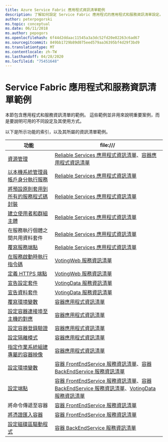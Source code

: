 ```yaml
---
title: Azure Service Fabric 應用程式資訊清單範例
description: 了解如何設定 Service Fabric 應用程式的應用程式和服務資訊清單設定。
author: peterpogorski
ms.topic: conceptual
ms.date: 06/11/2018
ms.author: pepogors
ms.openlocfilehash: 6f44d2ddaac11545a3a3dc52fd20e02263c6ad67
ms.sourcegitcommit: 849bb1729b89d075eed579aa36395bf4d29f3bd9
ms.translationtype: MT
ms.contentlocale: zh-TW
ms.lasthandoff: 04/28/2020
ms.locfileid: "75451648"
---
```

# <a name="service-fabric-application-and-service-manifest-examples"></a>Service Fabric 應用程式和服務資訊清單範例
本節包含應用程式和服務資訊清單的範例。 這些範例並非用來說明重要案例，而是要說明可用的不同設定及其使用方式。 

以下是所示功能的索引，以及其所屬的資訊清單範例。

|功能|file:///|
|---|---|
|[資源管理](service-fabric-resource-governance.md)|[Reliable Services 應用程式資訊清單](service-fabric-manifest-example-reliable-services-app.md#application-manifest)、[容器應用程式資訊清單](service-fabric-manifest-example-container-app.md#application-manifest)|
|[以本機系統管理員帳戶身分執行服務](service-fabric-application-runas-security.md)|[Reliable Services 應用程式資訊清單](service-fabric-manifest-example-reliable-services-app.md#application-manifest)|
|[將預設原則套用到所有的服務程式碼封裝](service-fabric-application-runas-security.md#apply-a-default-policy-to-all-service-code-packages)|[Reliable Services 應用程式資訊清單](service-fabric-manifest-example-reliable-services-app.md#application-manifest)|
|[建立使用者和群組主體](service-fabric-application-runas-security.md)|[Reliable Services 應用程式資訊清單](service-fabric-manifest-example-reliable-services-app.md#application-manifest)|
|在服務執行個體之間共用資料套件|[Reliable Services 應用程式資訊清單](service-fabric-manifest-example-reliable-services-app.md#application-manifest)|
|[覆寫服務端點](service-fabric-service-manifest-resources.md#overriding-endpoints-in-servicemanifestxml)|[Reliable Services 應用程式資訊清單](service-fabric-manifest-example-reliable-services-app.md#application-manifest)|
|[在服務啟動時執行指令碼](service-fabric-run-script-at-service-startup.md)|[VotingWeb 服務資訊清單](service-fabric-manifest-example-reliable-services-app.md#votingweb-service-manifest)|
|[定義 HTTPS 端點](service-fabric-tutorial-dotnet-app-enable-https-endpoint.md#define-an-https-endpoint-in-the-service-manifest)|[VotingWeb 服務資訊清單](service-fabric-manifest-example-reliable-services-app.md#votingweb-service-manifest)|
|[宣告設定套件](service-fabric-application-and-service-manifests.md)|[VotingData 服務資訊清單](service-fabric-manifest-example-reliable-services-app.md#votingdata-service-manifest)|
|[宣告資料套件](service-fabric-application-and-service-manifests.md)|[VotingData 服務資訊清單](service-fabric-manifest-example-reliable-services-app.md#votingdata-service-manifest)|
|[覆寫環境變數](service-fabric-get-started-containers.md#configure-and-set-environment-variables)|[容器應用程式資訊清單](service-fabric-manifest-example-container-app.md#application-manifest)|
|[設定容器連接埠至主機的對應](service-fabric-get-started-containers.md#configure-container-port-to-host-port-mapping-and-container-to-container-discovery)| [容器應用程式資訊清單](service-fabric-manifest-example-container-app.md#application-manifest)|
|[設定容器登錄驗證](service-fabric-get-started-containers.md#configure-container-repository-authentication)|[容器應用程式資訊清單](service-fabric-manifest-example-container-app.md#application-manifest)|
|[設定隔離模式](service-fabric-get-started-containers.md#configure-isolation-mode)|[容器應用程式資訊清單](service-fabric-manifest-example-container-app.md#application-manifest)|
|[指定作業系統組建專屬的容器映像](service-fabric-get-started-containers.md#specify-os-build-specific-container-images)|[容器應用程式資訊清單](service-fabric-manifest-example-container-app.md#application-manifest)|
|[設定環境變數](service-fabric-get-started-containers.md#configure-and-set-environment-variables)|[容器 FrontEndService 服務資訊清單](service-fabric-manifest-example-container-app.md#frontendservice-service-manifest)、[容器 BackEndService 服務資訊清單](service-fabric-manifest-example-container-app.md#backendservice-service-manifest)|
|[設定端點](service-fabric-get-started-containers.md#configure-communication)|[容器 FrontEndService 服務資訊清單](service-fabric-manifest-example-container-app.md#frontendservice-service-manifest)、[容器 BackEndService 服務資訊清單](service-fabric-manifest-example-container-app.md#backendservice-service-manifest)、[VotingData 服務資訊清單](service-fabric-manifest-example-reliable-services-app.md#votingdata-service-manifest)|
|將命令傳遞至容器|[容器 FrontEndService 服務資訊清單](service-fabric-manifest-example-container-app.md#frontendservice-service-manifest)|
|[將憑證匯入容器](service-fabric-securing-containers.md)|[容器 FrontEndService 服務資訊清單](service-fabric-manifest-example-container-app.md#frontendservice-service-manifest)|
|[設定磁碟區驅動程式](service-fabric-containers-volume-logging-drivers.md)|[容器 BackEndService 服務資訊清單](service-fabric-manifest-example-container-app.md#backendservice-service-manifest)|

